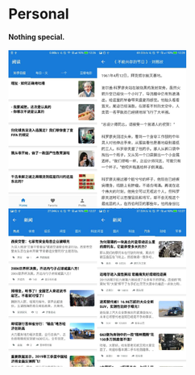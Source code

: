 # Personal

#### Nothing special.

<img src="https://github.com/lcgao/Personal/blob/master/captures/zhihu.jpg" width = "35%" height = "35%" div align=left /><img src="https://github.com/lcgao/Personal/blob/master/captures/reading.jpg" width = "35%" height = "35%" div align=left /> 
</br>


<img src="https://github.com/lcgao/Personal/blob/master/captures/hot-news.jpg" width = "35%" height = "35%" div align=left /><img src="https://github.com/lcgao/Personal/blob/master/captures/car-news.jpg" width = "35%" height = "35%" div align=left /> 
</br>

